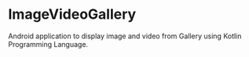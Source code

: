 # ImageVideoGallery
Android application to display image and video from Gallery using Kotlin Programming Language.
